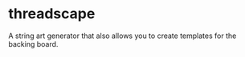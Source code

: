 # threadscape
A string art generator that also allows you to create templates for the backing board.
